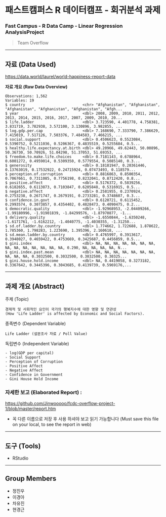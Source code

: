 # 패스트캠퍼스 R 데이터캠프 - 회귀분석 과제
### Fast Campus - R Data Camp - Linear Regression AnalysisProject
> Team Overflow
___
## 자료 (Data Used)
<https://data.world/laurel/world-happiness-report-data>

**자료 개요 (Raw Data Overview)**
```
Observations: 1,562
Variables: 19
$ country                          <chr> "Afghanistan", "Afghanistan", "Afghanistan", "Afghanistan", "Afghanistan", "Afgh...
$ year                             <dbl> 2008, 2009, 2010, 2011, 2012, 2013, 2014, 2015, 2016, 2017, 2007, 2009, 2010, 20...
$ life.ladder                      <dbl> 3.723590, 4.401778, 4.758381, 3.831719, 3.782938, 3.572100, 3.130896, 3.982855, ...
$ log.gdp.per.cap                  <dbl> 7.168690, 7.333790, 7.386629, 7.415019, 7.517126, 7.503376, 7.484583, 7.466215, ...
$ social.support                   <dbl> 0.4506623, 0.5523084, 0.5390752, 0.5211036, 0.5206367, 0.4835519, 0.5255684, 0.5...
$ healthy.life.expectancy.at.birth <dbl> 49.20966, 49.62443, 50.00896, 50.36730, 50.70926, 51.04298, 51.37053, 51.69353, ...
$ freedom.to.make.life.choices     <dbl> 0.7181143, 0.6788964, 0.6001272, 0.4959014, 0.5309350, 0.5779554, 0.5085140, 0.3...
$ generosity                       <dbl> 0.18181947, 0.20361446, 0.13763019, 0.17532922, 0.24715924, 0.07473493, 0.118579...
$ perception.of.corruption         <dbl> 0.8816863, 0.8500354, 0.7067661, 0.7311085, 0.7756198, 0.8232041, 0.8712420, 0.8...
$ positive.affect                  <dbl> 0.5176372, 0.5839256, 0.6182655, 0.6113873, 0.7103847, 0.6205848, 0.5316915, 0.5...
$ negative.affect                  <dbl> 0.2581955, 0.2370924, 0.2753238, 0.2671747, 0.2679191, 0.2733281, 0.3748607, 0.3...
$ confidence.in.govt               <dbl> 0.6120721, 0.6115452, 0.2993574, 0.3073857, 0.4354402, 0.4828473, 0.4090475, 0.2...
$ democratic.quality               <dbl> -1.92968953, -2.04409266, -1.99180996, -1.91901839, -1.84299576, -1.87970877, -1...
$ delivery.quality                 <dbl> -1.6550844, -1.6350248, -1.6171761, -1.6162212, -1.4040775, -1.4030355, -1.31250...
$ sd.of.ladder.by.country          <dbl> 1.774662, 1.722688, 1.878622, 1.785360, 1.798283, 1.223690, 1.395396, 2.160618, ...
$ sd.mean.ladder.by.country        <dbl> 0.4765997, 0.3913617, 0.3948027, 0.4659422, 0.4753669, 0.3425687, 0.4456859, 0.5...
$ gini.index                       <dbl> NA, NA, NA, NA, NA, NA, NA, NA, NA, NA, NA, NA, NA, NA, 0.290, NA, NA, NA, NA, N...
$ gini.index.past.mean             <dbl> NA, NA, NA, NA, NA, NA, NA, NA, NA, NA, 0.3032500, 0.3032500, 0.3032500, 0.30325...
$ gini.house.hold.income           <dbl> NA, 0.4419058, 0.3273182, 0.3367642, 0.3445396, 0.3043685, 0.4139739, 0.5969176,...
```
___
## 과제 개요 (Abstract)

주제 (Topic)

    경제적 및 사회적인 요인이 국가의 행복지수에 대한 영향 및 연관성
    (How 'Life Ladder' is affected by Economic and Social Factors).


종족변수 (Dependent Variable)

    Life Ladder (설문조사 자료 / Poll Value)

독립변수 (Independent Variable)

    - log(GDP per capital)
    - Social Support
    - Perception of Corruption
    - Positive Affect
    - Negative Affect
    - Confidence in Government
    - Gini House Hold Income


### 자세한 보고 (Elaborated Report) :

<https://github.com/Jinwooooo/fcdc-overflow-project-1/blob/master/report.htm>

* 꼭 다른 이름으로 저장 후 사용 하셔야 보고 읽기 가능합니다 (Must save this file on your local, to see the report in web)
___
## 도구 (Tools)
* RStudio

___
## Group Members
* 정진우
* 이경아
* 차유진
* 현경근
